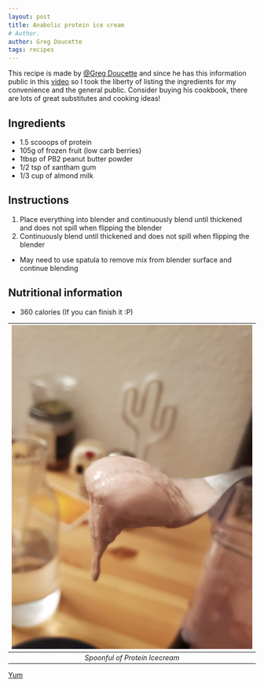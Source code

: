 ```yaml
---
layout: post
title: Anabolic protein ice cream
# Author.
author: Greg Doucette
tags: recipes
---
```


This recipe is made by [@Greg Doucette](https://www.gregdoucette.com) and since he has this information public in this [video](https://www.youtube.com/watch?v=q-m_6M6nUd8) so I took the liberty of listing the ingredients for my convenience and the general public. Consider buying his cookbook, there are lots of great substitutes and cooking ideas!


## Ingredients
* 1.5 scooops of protein
* 105g of frozen fruit (low carb berries)
* 1tbsp of PB2 peanut butter powder
* 1/2 tsp of xantham gum
* 1/3 cup of almond milk

## Instructions
1. Place everything into blender and continuously blend until thickened and does not spill when flipping the blender
2. Continuously blend until thickened and does not spill when flipping the blender
  * May need to use spatula to remove mix from blender surface and continue blending
  
## Nutritional information
* 360 calories (If you can finish it :P)


| ![image](/assets/img/anabolicIceCream.jpg) | 
|:--:| 
| *Spoonful of Protein Icecream* |

<a href="https://www.yummly.com" class="YUMMLY-YUM-BUTTON">Yum</a>
<script src="https://www.yummly.com/js/widget.js?general"></script>
<script type="application/ld+json">
{
  "@context": "http://schema.org",
  "@type": "Recipe",
  "author": "Greg Doucette",
  "cookTime": "PT15M",
  "description": "Anabolic protein ice cream",
  "recipeIngredient": [
    "1.5 scooops of protein",
    "105g of frozen fruit (low carb berries)",
    "1tbsp of PB2 peanut butter powder",
    "1/2 tsp of xantham gum",
    "1/3 cup of almond milk"
  ],
  "name": "Anabolic protein ice cream",
  "nutrition": {
    "@type": "NutritionInformation",
    "calories": "360 calories",
  },
  "prepTime": "PT15M",
  "recipeInstructions": "Place everything into blender and continuously blend until thickened and does not spill when flipping the blender",
  "recipeYield": "1 serving"
}
</script>

